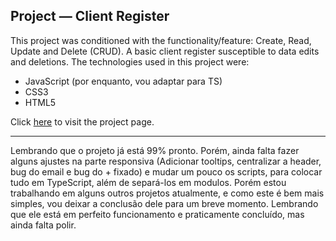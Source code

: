 ## Project — Client Register

This project was conditioned with the functionality/feature: Create, Read, Update and Delete (CRUD). A basic client register susceptible to data edits and deletions. The technologies used in this project were:

- JavaScript (por enquanto, vou adaptar para TS)
- CSS3
- HTML5

Click [here](https://filipearray.github.io/cilent-register-project/) to visit the project page.

---

Lembrando que o projeto já está 99% pronto. Porém, ainda falta fazer alguns ajustes na parte responsiva (Adicionar tooltips, centralizar a header, bug do email e bug do + fixado) e mudar um pouco os scripts, para colocar tudo em TypeScript, além de separá-los em modulos. Porém estou trabalhando em alguns outros projetos atualmente, e como este é bem mais simples, vou deixar a conclusão dele para um breve momento. Lembrando que ele está em perfeito funcionamento e praticamente concluído, mas ainda falta polir.
